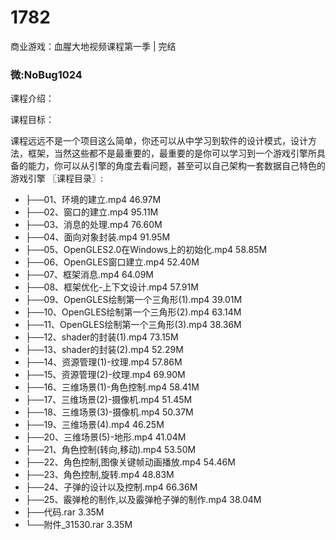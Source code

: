 # 1782
商业游戏：血腥大地视频课程第一季 | 完结
### 微:NoBug1024 


课程介绍：

课程目标：

课程远远不是一个项目这么简单，你还可以从中学习到软件的设计模式，设计方法，框架，当然这些都不是最重要的，最重要的是你可以学习到一个游戏引擎所具备的能力，你可以从引擎的角度去看问题，甚至可以自己架构一套数据自己特色的游戏引擎
〖课程目录〗:

- ├──01、环境的建立.mp4  46.97M
- ├──02、窗口的建立.mp4  95.11M
- ├──03、消息的处理.mp4  76.60M
- ├──04、面向对象封装.mp4  91.95M
- ├──05、OpenGLES2.0在Windows上的初始化.mp4  58.85M
- ├──06、OpenGLES窗口建立.mp4  52.40M
- ├──07、框架消息.mp4  64.09M
- ├──08、框架优化-上下文设计.mp4  57.91M
- ├──09、OpenGLES绘制第一个三角形(1).mp4  39.01M
- ├──10、OpenGLES绘制第一个三角形(2).mp4  63.14M
- ├──11、OpenGLES绘制第一个三角形(3).mp4  38.36M
- ├──12、shader的封装(1).mp4  73.15M
- ├──13、shader的封装(2).mp4  52.29M
- ├──14、资源管理(1)-纹理.mp4  57.86M
- ├──15、资源管理(2)-纹理.mp4  69.90M
- ├──16、三维场景(1)-角色控制.mp4  58.41M
- ├──17、三维场景(2)-摄像机.mp4  51.45M
- ├──18、三维场景(3)-摄像机.mp4  50.37M
- ├──19、三维场景(4).mp4  46.25M
- ├──20、三维场景(5)-地形.mp4  41.04M
- ├──21、角色控制(转向,移动).mp4  53.50M
- ├──22、角色控制,图像关键帧动画播放.mp4  54.46M
- ├──23、角色控制,旋转.mp4  48.83M
- ├──24、子弹的设计以及控制.mp4  66.36M
- ├──25、霰弹枪的制作,以及霰弹枪子弹的制作.mp4  38.04M
- ├──代码.rar  3.35M
- └──附件_31530.rar  3.35M
